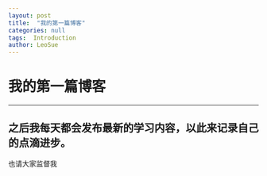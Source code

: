 ```yaml
---
layout: post
title:  "我的第一篇博客"
categories: null
tags:  Introduction  
author: LeoSue
---
```


# **我的第一篇博客** #

----------
## 之后我每天都会发布最新的学习内容，以此来记录自己的点滴进步。  ##
也请大家监督我
